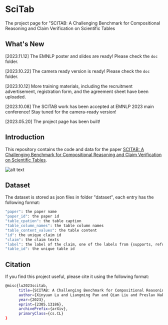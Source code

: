 # SciTab
The project page for "SCITAB: A Challenging Benchmark for Compositional Reasoning and Claim Verification on Scientific Tables

## What's New

[2023.11.12] The EMNLP poster and slides are ready! Please check the `doc` folder.

[2023.10.22] The camera ready version is ready! Please check the `doc` folder.

[2023.10.12] More training materials, including the recruitment advertisement, registration form, and the agreement sheet have been uploaded.

[2023.10.08] The SCITAB work has been accepted at EMNLP 2023 main conference! Stay tuned for the camera-ready version!

[2023.05.20] The project page has been built!

## Introduction

This repository contains the code and data for the paper [SCITAB: A Challenging Benchmark for Compositional Reasoning and Claim Verification on Scientific Tables](http://arxiv.org/abs/2305.13186). 

![alt text](https://github.com/XinyuanLu00/SciTab/blob/main/scitab-eg.png?raw=true)
## Dataset

The dataset is stored as json files in folder "dataset", each entry has the following format:

```bash
"paper": the paper name
"paper_id": the paper id
"table_cpation": the table caption
"table_column_names": the table column names
"table_content_values": the table content
"id": the unique claim id
"claim": the claim texts
"label": the label of the claim, one of the labels from {supports, refutes, not enough info}
"table_id": the unique table id   
```

## Citation

If you find this project useful, please cite it using the following format: 

```bash
@misc{lu2023scitab,
      title={SCITAB: A Challenging Benchmark for Compositional Reasoning and Claim Verification on Scientific Tables}, 
      author={Xinyuan Lu and Liangming Pan and Qian Liu and Preslav Nakov and Min-Yen Kan},
      year={2023},
      eprint={2305.13186},
      archivePrefix={arXiv},
      primaryClass={cs.CL}
}

```